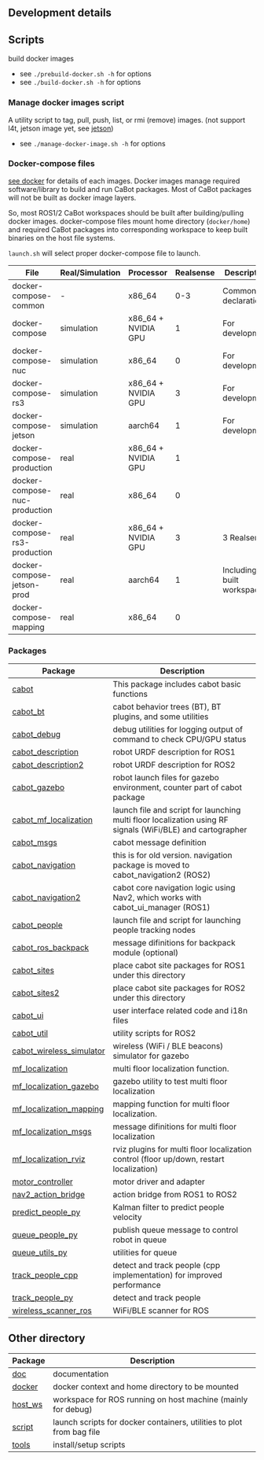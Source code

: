 ## Development details

## Scripts

build docker images 

- see `./prebuild-docker.sh -h` for options
- see `./build-docker.sh -h` for options

### Manage docker images script

A utility script to tag, pull, push, list, or rmi (remove) images.
(not support l4t, jetson image yet, see [jetson](jetson.md))

- see `./manage-docker-image.sh -h` for options

### Docker-compose files

[see docker](../docker) for details of each images.
Docker images manage required software/library to build and run CaBot packages.
Most of CaBot packages will not be built as docker image layers.

So, most ROS1/2 CaBot workspaces should be built after building/pulling docker images.
docker-compose files mount home directory (`docker/home`) and required CaBot packages into corresponding workspace to keep built binaries on the host file systems.

`launch.sh` will select proper docker-compose file to launch.

|File|Real/Simulation|Processor|Realsense|Description|
|---|---|---|---|---|
|docker-compose-common|-|x86_64|0-3|Common declaration|
|docker-compose|simulation|x86_64 + NVIDIA GPU|1|For development|
|docker-compose-nuc|simulation|x86_64|0|For development|
|docker-compose-rs3|simulation|x86_64 + NVIDIA GPU|3|For development|
|docker-compose-jetson|simulation|aarch64|1|For development|
|docker-compose-production|real|x86_64 + NVIDIA GPU|1|
|docker-compose-nuc-production|real|x86_64|0|
|docker-compose-rs3-production|real|x86_64 + NVIDIA GPU|3|3 Realsense|
|docker-compose-jetson-prod|real|aarch64|1|Including built workspace|
|docker-compose-mapping|real|x86_64|0|

### Packages

|Package|Description|
|---|---|
|[cabot](../cabot)|This package includes cabot basic functions|
|[cabot_bt](../cabot_bt)|cabot behavior trees (BT), BT plugins, and some utilities|
|[cabot_debug](../cabot_debug)|debug utilities for logging output of command to check CPU/GPU status|
|[cabot_description](../cabot_description)|robot URDF description for ROS1|
|[cabot_description2](../cabot_description2)|robot URDF description for ROS2|
|[cabot_gazebo](../cabot_gazebo)|robot launch files for gazebo environment, counter part of cabot package|
|[cabot_mf_localization](../cabot_mf_localization)|launch file and script for launching multi floor localization using RF signals (WiFi/BLE) and cartographer|
|[cabot_msgs](../cabot_msgs)|cabot message definition|
|[cabot_navigation](../cabot_navigation)|this is for old version. navigation package is moved to cabot_navigation2 (ROS2)|
|[cabot_navigation2](../cabot_navigation2)|cabot core navigation logic using Nav2, which works with cabot_ui_manager (ROS1)|
|[cabot_people](../cabot_people)|launch file and script for launching people tracking nodes|
|[cabot_ros_backpack](../cabot_ros_backpack)|message difinitions for backpack module (optional)|
|[cabot_sites](../cabot_sites)|place cabot site packages for ROS1 under this directory|
|[cabot_sites2](../cabot_sites2)|place cabot site packages for ROS2 under this directory|
|[cabot_ui](../cabot_ui)|user interface related code and i18n files|
|[cabot_util](../cabot_util)|utility scripts for ROS2|
|[cabot_wireless_simulator](../cabot_wireless_simulator)|wireless (WiFi / BLE beacons) simulator for gazebo|
|[mf_localization](../mf_localization)|multi floor localization function.|
|[mf_localization_gazebo](../mf_localization_gazebo)|gazebo utility to test multi floor localization|
|[mf_localization_mapping](../mf_localization_mapping)|mapping function for multi floor localization.|
|[mf_localization_msgs](../mf_localization_msgs)|message difinitions for multi floor localization|
|[mf_localization_rviz](../mf_localization_rviz)|rviz plugins for multi floor localization control (floor up/down, restart localization)|
|[motor_controller](../motor_controller)|motor driver and adapter|
|[nav2_action_bridge](../nav2_action_bridge)|action bridge from ROS1 to ROS2|
|[predict_people_py](../predict_people_py)|Kalman filter to predict people velocity|
|[queue_people_py](../queue_people_py)|publish queue message to control robot in queue|
|[queue_utils_py](../queue_utils_py)|utilities for queue|
|[track_people_cpp](../track_people_cpp)|detect and track people (cpp implementation) for improved performance|
|[track_people_py](../track_people_py)|detect and track people|
|[wireless_scanner_ros](../wireless_scanner_ros)|WiFi/BLE scanner for ROS|

## Other directory

|Package|Description|
|---|---|
|[doc](../doc)|documentation|
|[docker](../docker)|docker context and home directory to be mounted|
|[host_ws](../host_ws)|workspace for ROS running on host machine (mainly for debug)|
|[script](../script)|launch scripts for docker containers, utilities to plot from bag file|
|[tools](../tools)|install/setup scripts|
